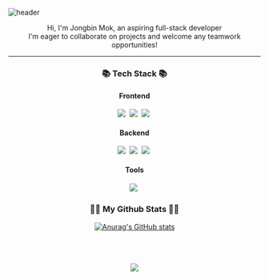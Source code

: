 ![header](https://capsule-render.vercel.app/api?type=waving&color=&height=300&section=header&text=Welcome!&fontSize=90&animation=blink&&fontColor=ffffff)

<p align="center">
  Hi, I'm Jongbin Mok, an aspiring full-stack developer<br>
  I'm eager to collaborate on projects and welcome any teamwork opportunities!<br>
</p>
<hr>

<h3 align="center">📚 Tech Stack 📚</h3>
<div align="center">
  <h4>Frontend</h4>
  <img src="https://img.shields.io/badge/Svelte-FF3E00?style=flat-square&logo=Svelte&logoColor=white"/>&nbsp;
  <img src="https://img.shields.io/badge/Next.js-000000?style=flat-square&logo=Next.js&logoColor=white"/>&nbsp;
  <img src="https://img.shields.io/badge/TailwindCss-06B6D4?style=flat-square&logo=TailwindCss&logoColor=white"/>&nbsp;
  <br>
  <h4>Backend</h4>
  <img src="https://img.shields.io/badge/Node.js-339933?style=flat-square&logo=Node.js&logoColor=white"/>&nbsp;
  <img src="https://img.shields.io/badge/Express-000000?style=flat-square&logo=Express&logoColor=white"/>&nbsp;
  <img src="https://img.shields.io/badge/Mysql-E6B91E?style=flat-square&logo=MySql&logoColor=white"/>&nbsp;
  <br>
  <h4>Tools</h4>
  <img src="https://img.shields.io/badge/Git-F05032?style=flat-square&logo=Git&logoColor=white"/>&nbsp;
</div>

<h3 align="center">👩‍💻 My Github Stats 👩‍💻</h3>
<div align="center">



[![Anurag's GitHub stats](https://github-readme-stats.vercel.app/api?username=mokmokahr&hide_title=true&show_icons=true&include_all_commits=true&disable_animations=true&theme=vue)](https://github.com/anuraghazra/github-readme-stats)
</div>

<br>
<br>
<br>

<div align="center">
  <img src="https://github-readme-stats.vercel.app/api/top-langs/?username=mokmokahr&langs_count=8" />
</div>
